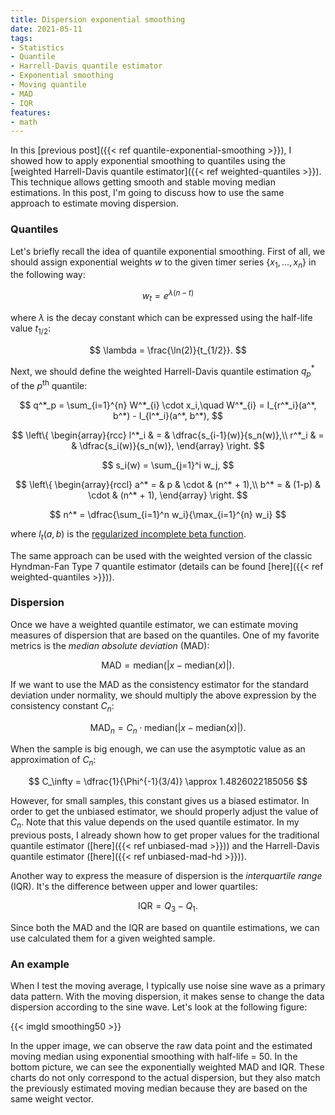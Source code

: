 ```yaml
---
title: Dispersion exponential smoothing
date: 2021-05-11
tags:
- Statistics
- Quantile
- Harrell-Davis quantile estimator
- Exponential smoothing
- Moving quantile
- MAD
- IQR
features:
- math
---
```


In this [previous post]({{< ref quantile-exponential-smoothing >}}),
  I showed how to apply exponential smoothing to quantiles
  using the [weighted Harrell-Davis quantile estimator]({{< ref weighted-quantiles >}}).
This technique allows getting smooth and stable moving median estimations.
In this post, I'm going to discuss how to use the same approach
  to estimate moving dispersion.

<!--more-->

### Quantiles

Let's briefly recall the idea of quantile exponential smoothing.
First of all, we should assign exponential weights $w$ to the given timer series $\{ x_1, \ldots, x_n \}$
  in the following way:

$$
w_t = e^{\lambda (n-t)}
$$

where $\lambda$ is the decay constant which can be expressed using the half-life value $t_{1/2}$:

$$
\lambda = \frac{\ln(2)}{t_{1/2}}.
$$

Next, we should define the weighted Harrell-Davis quantile estimation $q^*_p$ of the $p^\textrm{th}$ quantile:

$$
q^*_p = \sum_{i=1}^{n} W^*_{i} \cdot x_i,\quad
W^*_{i} = I_{r^*_i}(a^*, b^*) - I_{l^*_i}(a^*, b^*),
$$

$$
\left\{
\begin{array}{rcc}
l^*_i & = & \dfrac{s_{i-1}(w)}{s_n(w)},\\
r^*_i & = & \dfrac{s_i(w)}{s_n(w)},
\end{array}
\right.
$$

$$
s_i(w) = \sum_{j=1}^i w_j,
$$

$$
\left\{
\begin{array}{rccl}
a^* = & p     & \cdot & (n^* + 1),\\
b^* = & (1-p) & \cdot & (n^* + 1),
\end{array}
\right.
$$

$$
n^* = \dfrac{\sum_{i=1}^n w_i}{\max_{i=1}^{n} w_i}
$$

where $I_t(a, b)$ is the
  [regularized incomplete beta function](https://en.wikipedia.org/wiki/Beta_function#Incomplete_beta_function).

The same approach can be used with the weighted version of the classic Hyndman-Fan Type 7 quantile estimator
  (details can be found [here]({{< ref weighted-quantiles >}})).

### Dispersion

Once we have a weighted quantile estimator, we can estimate moving measures of dispersion that are based
  on the quantiles.
One of my favorite metrics is the *median absolute deviation* (MAD):

$$
\textrm{MAD} = \textrm{median}(|x - \textrm{median}(x)|).
$$

If we want to use the MAD as the consistency estimator for the standard deviation under normality,
  we should multiply the above expression by the consistency constant $C_n$:

$$
\textrm{MAD}_n = C_n \cdot \textrm{median}(|x - \textrm{median}(x)|).
$$

When the sample is big enough, we can use the asymptotic value as an approximation of $C_n$:

$$
C_\infty = \dfrac{1}{\Phi^{-1}(3/4)} \approx 1.4826022185056
$$

However, for small samples, this constant gives us a biased estimator.
In order to get the unbiased estimator, we should properly adjust the value of $C_n$.
Note that this value depends on the used quantile estimator.
In my previous posts, I already shown how to get proper values for
  the traditional quantile estimator ([here]({{< ref unbiased-mad >}})) and
  the Harrell-Davis quantile estimator ([here]({{< ref unbiased-mad-hd >}})).

Another way to express the measure of dispersion is the *interquartile range* (IQR).
It's the difference between upper and lower quartiles:

$$
\textrm{IQR} = Q_3 - Q_1.
$$

Since both the MAD and the IQR are based on quantile estimations,
  we can use calculated them for a given weighted sample.

### An example

When I test the moving average, I typically use noise sine wave as a primary data pattern.
With the moving dispersion, it makes sense to change the data dispersion according to the sine wave.
Let's look at the following figure:

{{< imgld smoothing50 >}}

In the upper image, we can observe the raw data point and
  the estimated moving median using exponential smoothing with half-life = 50.
In the bottom picture, we can see the exponentially weighted MAD and IQR.
These charts do not only correspond to the actual dispersion,
  but they also match the previously estimated moving median
  because they are based on the same weight vector.
